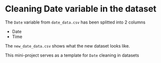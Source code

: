 # Cleaning Date variable in the dataset

The `Date` variable from `date_data.csv` has been splitted into 2 columns

* Date
* Time

The `new_date_data.csv` shows what the new dataset looks like. 

This mini-project serves as a template for `Date` cleaning in datasets